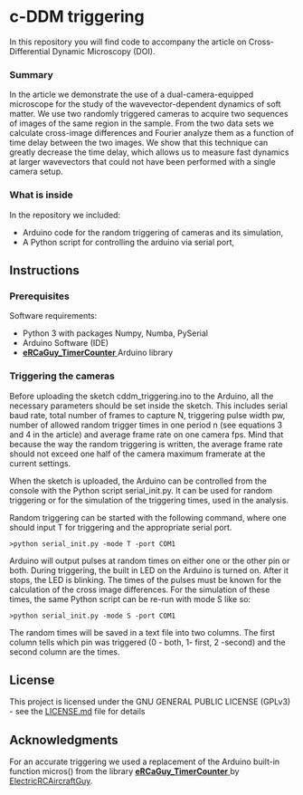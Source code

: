 # c-DDM triggering

In this repository you will find code to accompany the article on Cross-Differential Dynamic Microscopy (DOI). 

### Summary

In the article we demonstrate the use of a dual-camera-equipped microscope for the study of the wavevector-dependent dynamics of soft matter. We use two randomly triggered cameras to acquire two sequences of images of the same region in the sample. From the two data sets we calculate cross-image differences and Fourier analyze them as a function of time delay between the two images. We show that this technique can greatly decrease the time delay, which allows us to measure fast dynamics at larger wavevectors that could not have been performed with a single camera setup.

### What is inside

In the repository we included:
* Arduino code for the random triggering of cameras and its simulation,
* A Python script for controlling the arduino via serial port,

## Instructions

### Prerequisites

Software requirements:
* Python 3 with packages Numpy, Numba, PySerial
* Arduino Software (IDE)
* [**eRCaGuy_TimerCounter** ](https://github.com/ElectricRCAircraftGuy/eRCaGuy_TimerCounter) Arduino library

### Triggering the cameras

Before uploading the sketch cddm_triggering.ino to the Arduino, all the necessary parameters should be set inside the sketch. This includes serial baud rate, total number of frames to capture N, triggering pulse width pw, number of allowed random trigger times in one period n (see equations 3 and 4 in the article) and average frame rate on one camera fps. Mind that because the way the random triggering is written, the average frame rate should not exceed one half of the camera maximum framerate at the current settings.

When the sketch is uploaded, the Arduino can be controlled from the console with the Python script serial_init.py. It can be used for random triggering or for the simulation of the triggering times, used in the analysis. 

Random triggering can be started with the following command, where one should input T for triggering and the appropriate serial port.
```
>python serial_init.py -mode T -port COM1
```
Arduino will output pulses at random times on either one or the other pin or both. During triggering, the built in LED on the Arduino is turned on. After it stops, the LED is blinking. The times of the pulses must be known for the calculation of the cross image differences. For the simulation of these times, the same Python script can be re-run with mode S like so:
```
>python serial_init.py -mode S -port COM1
```
The random times will be saved in a text file into two columns. The first column tells which pin was triggered (0 - both, 1- first, 2 -second) and the second column are the times.


## License

This project is licensed under the  GNU GENERAL PUBLIC LICENSE (GPLv3) - see the [LICENSE.md](LICENSE.md) file for details

## Acknowledgments

For an accurate triggering we used a replacement of the Arduino built-in function micros() from the library [**eRCaGuy_TimerCounter** ](https://github.com/ElectricRCAircraftGuy/eRCaGuy_TimerCounter) by [ElectricRCAircraftGuy](https://github.com/ElectricRCAircraftGuy).
